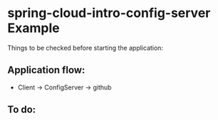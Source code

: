 # spring-cloud-intro-config-server Example


Things to be checked before starting the application:



## Application flow:
 
* Client -> ConfigServer -> github


## To do:

